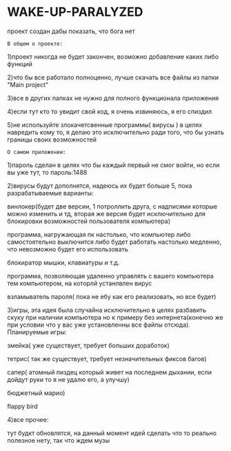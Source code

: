 # WAKE-UP-PARALYZED
проект создан дабы показать, что бога нет




    В общем о проекте:

   1)проект никогда не будет закончен, возможно добавление каких либо функций


   2)что бы все работало полноценно, лучше скачать все файлы из папки "Main project"


   3)все в других папках не нужно для полного функционала приложения


   4)если тут кто то увидит свой код, я очень извиняюсь, я его спиздил


   5)не используйте злокачетсвенные программы( вирусы ) в целях навредить кому то, я делаю это исключительно ради того, что бы узнать границы своих возможностей



    О самом приложении:

   1)пароль сделан в целях что бы каждый первый не смог войти, но если вы уже тут, то пароль:1488


   2)вирусы будут дополнятся, надеюсь их будет больше 5, пока разрабатываемые варианты:
   

винлокер(будет две версии, 1 потроллить друга, с надписями которые можно изменить и тд, вторая же версия будет исключительно для блокировки возможностей пользователя компьютера)

программа, нагружающая пк настолько, что компьютер либо самостоятельно выключится либо будет работать настолько медленно, что невозможно будет его использовать

блокиратор мышки, клавиатуры и т.д.

программа, позволяющая удаленно управлять с вашего компьютера тем компьютером, на которлй устанлвлен вирус
   
взламыватель пароля( пока не ебу как его реализовать, но все будет)

   3)игры, эта идея была случайна исключительно в целях разбавить скуку при наличии компьютера но к примеру без интернета(конечно же при условии что у вас уже установленны все файлы отсюда). Планируемые игры:
   

змейка( уже существует, требует больших доработок)
   

тетрис( так же существует, требует незначительных фиксов багов)


сапер( атомный пиздец который живет на последнем дыхании, если дойдут руки то я не удалю его, а улучшу)


бюджетный марио)
  

flappy bird 

   4)все прочее:
   

тут будкт обновлятся, на данный момент идей сделать что то реально полезное нету, так что ждем музы
